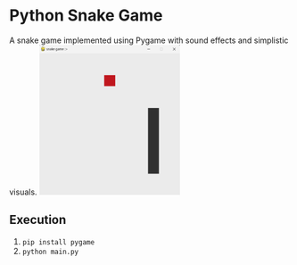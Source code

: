 # Python Snake Game
A snake game implemented using Pygame with sound effects and simplistic visuals. 
<img src="demo.png" width="50%">

## Execution
1. `pip install pygame`
2. `python main.py`
